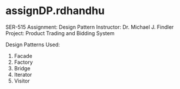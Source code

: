 # assignDP.rdhandhu

SER-515 Assignment: Design Pattern
Instructor: Dr. Michael J. Findler
Project: Product Trading and Bidding System
  
Design Patterns Used:
1. Facade
2. Factory
3. Bridge
4. Iterator
5. Visitor
